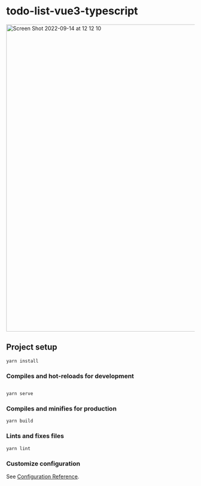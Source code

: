 # todo-list-vue3-typescript

<img width="821" alt="Screen Shot 2022-09-14 at 12 12 10" src="https://user-images.githubusercontent.com/97748602/190064926-6c8631ca-b693-4049-9256-a9f54d41b936.png">


## Project setup
```
yarn install
```

### Compiles and hot-reloads for development
```

yarn serve
```

### Compiles and minifies for production
```
yarn build
```

### Lints and fixes files
```
yarn lint
```

### Customize configuration
See [Configuration Reference](https://cli.vuejs.org/config/).
